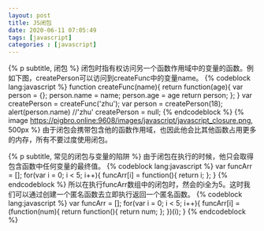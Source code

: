 ```yaml
---
layout: post
title: JS闭包
date: 2020-06-11 07:05:49
tags: [javascript]
categories : [javascript]
---
```

{% p subtitle, 闭包 %}
闭包时指有权访问另一个函数作用域中的变量的函数。例如下图，createPerson可以访问到createFunc中的变量name。
{% codeblock lang:javascript %}
function createFunc(name){
    return function(age){
        var person = {};
        person.name = name;
        person.age = age
        return person;
    };
}
var createPerson = createFunc('zhu');
var person = createPerson(18);
alert(person.name)  //'zhu'
createPerson = null;
{% endcodeblock %}
{% image https://pigbro.online:9608/images/javascript/javascript_closure.png, 500px %}
由于闭包会携带包含他的函数作用域，也因此他会比其他函数占用更多的内存，所有不要过度使用闭包。

{% p subtitle, 常见的闭包与变量的陷阱 %}
由于闭包在执行的时候，他只会取得包含函数中任何变量的最终值。
{% codeblock lang:javascript %}
var funcArr = [];
for(var i = 0; i < 5; i++){
    funcArr[i] = function(){
        return i;
    };
}
{% endcodeblock %}
所以在执行funcArr数组中的闭包时，然会的i全为5。这时我们可以通过创建一个匿名函数去立即执行返回一个匿名函数。
{% codeblock lang:javascript %}
var funcArr = [];
for(var i = 0; i < 5; i++){
    funcArr[i] = (function(num){
        return function(){
            return num;
        };
    })(i);
}
{% endcodeblock %}